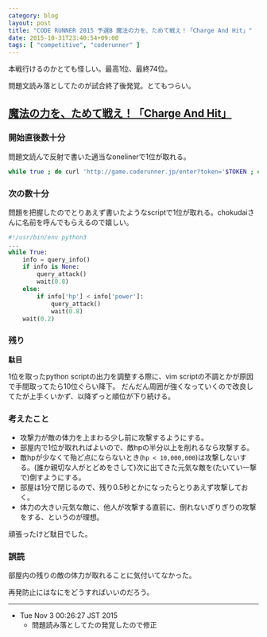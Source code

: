 ```yaml
---
category: blog
layout: post
title: "CODE RUNNER 2015 予選B 魔法の力を、ためて戦え！「Charge And Hit」"
date: 2015-10-31T23:40:54+09:00
tags: [ "competitive", "coderunner" ]
---
```


本戦行けるのかとても怪しい。最高1位、最終74位。

問題文読み落としてたのが試合終了後発覚。とてもつらい。

<!-- more -->

## [魔法の力を、ためて戦え！「Charge And Hit」](https://coderunner.jp/problem-pb.html)

### 開始直後数十分

問題文読んで反射で書いた適当なonelinerで1位が取れる。

``` sh
while true ; do curl 'http://game.coderunner.jp/enter?token='$TOKEN ; echo ; sleep $[3+$RANDOM%2+$RANDOM%3] ; done
```

### 次の数十分

問題を把握したのでとりあえず書いたようなscriptで1位が取れる。chokudaiさんに名前を呼んでもらえるので嬉しい。

``` python
#!/usr/bin/env python3
...
while True:
    info = query_info()
    if info is None:
        query_attack()
        wait(0.8)
    else:
        if info['hp'] < info['power']:
            query_attack()
            wait(0.8)
    wait(0.2)
```

### 残り

**駄目**

1位を取ったpython scriptの出力を調整する際に、vim scriptの不調とかが原因で手間取ってたら10位ぐらい降下。
だんだん周囲が強くなっていくので改良してたが上手くいかず、以降ずっと順位が下り続ける。


### 考えたこと

-   攻撃力が敵の体力を上まわる少し前に攻撃するようにする。
-   部屋内で1位が取れればよいので、敵hpの半分以上を削れるなら攻撃する。
-   敵hpが少なくて殆ど点にならないとき(`hp < 10,000,000`)は攻撃しないする。(誰か親切な人がとどめをさして)次に出てきた元気な敵を(たいてい一撃で)倒すようにする。
-   部屋は1分で閉じるので、残り$0.5$秒とかになったらとりあえず攻撃しておく。
-   体力の大きい元気な敵に、他人が攻撃する直前に、倒れないぎりぎりの攻撃をする、というのが理想。

頑張ったけど駄目でした。


### 誤読

部屋内の残りの敵の体力が取れることに気付いてなかった。

再発防止にはなにをどうすればいいのだろう。


---

-   Tue Nov  3 00:26:27 JST 2015
    -   問題読み落としてたの発覚したので修正
